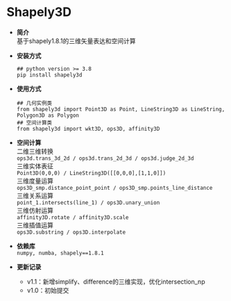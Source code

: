# Shapely3D

* **简介**   
基于shapely1.8.1的三维矢量表达和空间计算


* **安装方式**   
    ```
    ## python version >= 3.8
    pip install shapely3d
    ```

* **使用方式**   
    ```
    ## 几何实例类
    from shapely3d import Point3D as Point, LineString3D as LineString, Polygon3D as Polygon
    ## 空间计算类
    from shapely3d import wkt3D, ops3D, affinity3D
    ```


* **空间计算**   
    二维三维转换  
    `ops3d.trans_3d_2d / ops3d.trans_2d_3d / ops3d.judge_2d_3d`  
    三维实体表征  
    `Point3D(0,0,0) / LineString3D([[0,0,0],[1,1,0]])`  
    三维度量运算  
    `ops3D_smp.distance_point_point / ops3D_smp.points_line_distance`  
    三维关系运算  
    `point_1.intersects(line_1) / ops3D.unary_union`  
    三维仿射运算  
    `affinity3D.rotate / affinity3D.scale`  
    三维插值运算  
    `ops3D.substring / ops3D.interpolate` 


* **依赖库**  
    `numpy, numba, shapely==1.8.1` 


* **更新记录**
  * v1.1：新增simplify、difference的三维实现，优化intersection_np
  * v1.0：初始提交

